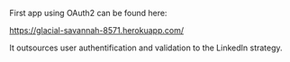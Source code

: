 First app using OAuth2 can be found here:

https://glacial-savannah-8571.herokuapp.com/

It outsources user authentification and validation to the LinkedIn strategy.
